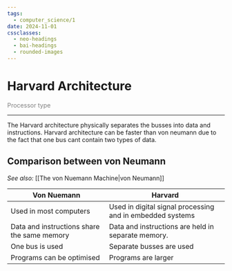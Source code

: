 ```yaml
---
tags:
  - computer_science/1
date: 2024-11-01
cssclasses:
  - neo-headings
  - bai-headings
  - rounded-images
---
```

# Harvard Architecture
<p class="text-center" style="margin:0;color:gray;">Processor type</p>

***
The Harvard architecture physically separates the busses into data and instructions. Harvard architecture can be faster than von neumann due to the fact that one bus cant contain two types of data.
## Comparison between von Neumann
*See also:* [[The von Nuemann Machine|von Neumann]]

| Von Nuemann                                 | Harvard                                                   |
| ------------------------------------------- | --------------------------------------------------------- |
| Used in most computers                      | Used in digital signal processing and in embedded systems |
| Data and instructions share the same memory | Data and instructions are held in separate memory.        |
| One bus is used                             | Separate busses are used                                  |
| Programs can be optimised                   | Programs are larger                                       |